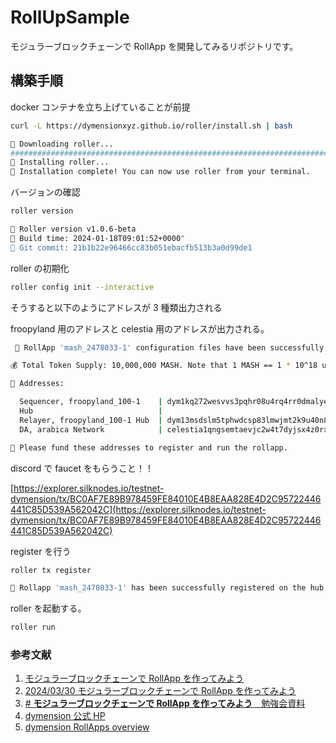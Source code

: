 # RollUpSample

モジュラーブロックチェーンで RollApp を開発してみるリポジトリです。

## 構築手順

docker コンテナを立ち上げていることが前提

```bash
curl -L https://dymensionxyz.github.io/roller/install.sh | bash
```

```bash
💈 Downloading roller...
######################################################################## 100.0%
💈 Installing roller...
💈 Installation complete! You can now use roller from your terminal.
```

バージョンの確認

```bash
roller version
```

```bash
💈 Roller version v1.0.6-beta
💈 Build time: 2024-01-18T09:01:52+0000"
💈 Git commit: 21b1b22e96466cc83b051ebacfb513b3a0d99de1
```

roller の初期化

```bash
roller config init --interactive
```

そうすると以下のようにアドレスが 3 種類出力される

froopyland 用のアドレスと celestia 用のアドレスが出力される。

```bash
 💈 RollApp 'mash_2478033-1' configuration files have been successfully generated on your local machine. Congratulations!

💰 Total Token Supply: 10,000,000 MASH. Note that 1 MASH == 1 * 10^18 uMASH (like 1 ETH == 1 * 10^18 wei).

🔑 Addresses:

  Sequencer, froopyland_100-1    | dym1kq272wesvvs3pqhr08u4rq4rr0dmalye4telje
  Hub                            |
  Relayer, froopyland_100-1 Hub  | dym13msdslm5tphwdcsp83lmwjmt2k9u40n8370qmc
  DA, arabica Network            | celestia1qngsemtaevjc2w4t7dyjsx4z0rx5kge9ptjwpc

🔔 Please fund these addresses to register and run the rollapp.
```

discord で faucet をもらうこと！！

[https://explorer.silknodes.io/testnet-dymension/tx/BC0AF7E89B978459FE84010E4B8EAA828E4D2C95722446441C85D539A562042C](https://explorer.silknodes.io/testnet-dymension/tx/BC0AF7E89B978459FE84010E4B8EAA828E4D2C95722446441C85D539A562042C)

register を行う

```bash
roller tx register
```

```bash
💈 Rollapp 'mash_2478033-1' has been successfully registered on the hub.
```

roller を起動する。

```bash
roller run
```

### 参考文献

1. [モジュラーブロックチェーンで RollApp を作ってみよう](https://lu.ma/1y3srpal)
2. [2024/03/30 モジュラーブロックチェーンで RollApp を作ってみよう](https://docs.google.com/presentation/d/1k86CK8zfo2FrMZs2hBEp2yLy35fJOCgzVtuDi-Hjj88/edit#slide=id.g1780d6762b8_0_189)
3. [# **モジュラーブロックチェーンで RollApp を作ってみよう**　勉強会資料](https://cosmosjapan.notion.site/RollApp-075288811557466cba49e0e300b23c9c)
4. [dymension 公式 HP](https://docs.dymension.xyz/)
5. [dymension RollApps overview](https://docs.dymension.xyz/learn/rollapps/overview/)
